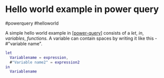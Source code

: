 # Hello world example in power query

#powerquery #helloworld

A simple hello world example in [[power-query]] consists of a *let*, *in*, *variables*, *functions.* A variable can contain spaces by writing it like this - #"variable name".

```M
let
  Variablename = expression,
  #"Variable name2" = expression2
in
  Variablename
```

[//begin]: # "Autogenerated link references for markdown compatibility"
[power-query]: power-query.md "Definition"
[//end]: # "Autogenerated link references"
